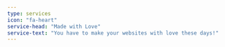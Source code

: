 ```yaml
---
type: services
icon: "fa-heart"
service-head: "Made with Love"
service-text: "You have to make your websites with love these days!"
---
```

